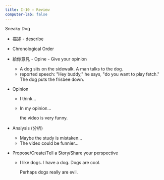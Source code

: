 ```yaml
---
title: I-10 — Review
computer-lab: false
---
```


Sneaky Dog

- 描述 - describe
- Chronological Order
- 給你意見 - Opine - Give your opinion

  - A dog sits on the sidewalk.
    A man talks to the dog.
  - reported speech:
    "Hey buddy," he says, "do you want to play fetch."
    The dog puts the frisbee down.

- Opinion

  - I think...
  - In my opinion...

      the video is very funny.

- Analysis (分析)

  - Maybe the study is mistaken...
  - The video could be funnier...

- Propose/Create/Tell a Story/Share your perspective

  - I like dogs.
      I have a dog.
      Dogs are cool.

    Perhaps dogs really are evil.

